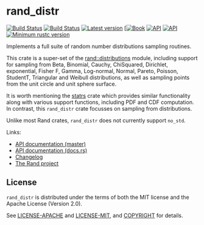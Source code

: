 # rand_distr

[![Build Status](https://travis-ci.org/rust-random/rand.svg?branch=master)](https://travis-ci.org/rust-random/rand)
[![Build Status](https://ci.appveyor.com/api/projects/status/github/rust-random/rand?svg=true)](https://ci.appveyor.com/project/rust-random/rand)
[![Latest version](https://img.shields.io/crates/v/rand_distr.svg)](https://crates.io/crates/rand_distr)
[[![Book](https://img.shields.io/badge/book-master-yellow.svg)](https://rust-random.github.io/book/)
[![API](https://img.shields.io/badge/api-master-yellow.svg)](https://rust-random.github.io/rand/rand_distr)
[![API](https://docs.rs/rand_distr/badge.svg)](https://docs.rs/rand_distr)
[![Minimum rustc version](https://img.shields.io/badge/rustc-1.32+-lightgray.svg)](https://github.com/rust-random/rand#rust-version-requirements)

Implements a full suite of random number distributions sampling routines.

This crate is a super-set of the [rand::distributions] module, including support
for sampling from Beta, Binomial, Cauchy, ChiSquared, Dirichlet, exponential,
Fisher F, Gamma, Log-normal, Normal, Pareto, Poisson, StudentT, Triangular and
Weibull distributions, as well as sampling points from the unit circle and unit
sphere surface.

It is worth mentioning the [statrs] crate which provides similar functionality
along with various support functions, including PDF and CDF computation. In
contrast, this `rand_distr` crate focusses on sampling from distributions.

Unlike most Rand crates, `rand_distr` does not currently support `no_std`.

Links:

-   [API documentation (master)](https://rust-random.github.io/rand/rand_distr)
-   [API documentation (docs.rs)](https://docs.rs/rand_distr)
-   [Changelog](CHANGELOG.md)
-   [The Rand project](https://github.com/rust-random/rand)


[statrs]: https://github.com/boxtown/statrs
[rand::distributions]: https://rust-random.github.io/rand/rand/distributions/index.html

## License

`rand_distr` is distributed under the terms of both the MIT license and the
Apache License (Version 2.0).

See [LICENSE-APACHE](LICENSE-APACHE) and [LICENSE-MIT](LICENSE-MIT), and
[COPYRIGHT](COPYRIGHT) for details.
